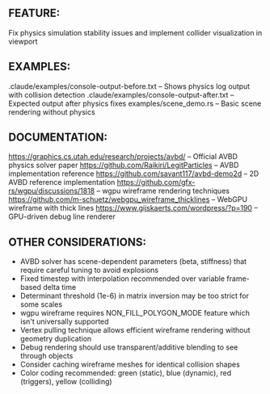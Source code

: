 ## FEATURE:
Fix physics simulation stability issues and implement collider visualization in viewport

## EXAMPLES:
.claude/examples/console-output-before.txt – Shows physics log output with collision detection
.claude/examples/console-output-after.txt – Expected output after physics fixes
examples/scene_demo.rs – Basic scene rendering without physics

## DOCUMENTATION:
https://graphics.cs.utah.edu/research/projects/avbd/ – Official AVBD physics solver paper
https://github.com/Raikiri/LegitParticles – AVBD implementation reference
https://github.com/savant117/avbd-demo2d – 2D AVBD reference implementation
https://github.com/gfx-rs/wgpu/discussions/1818 – wgpu wireframe rendering techniques
https://github.com/m-schuetz/webgpu_wireframe_thicklines – WebGPU wireframe with thick lines
https://www.gijskaerts.com/wordpress/?p=190 – GPU-driven debug line renderer

## OTHER CONSIDERATIONS:
- AVBD solver has scene-dependent parameters (beta, stiffness) that require careful tuning to avoid explosions
- Fixed timestep with interpolation recommended over variable frame-based delta time
- Determinant threshold (1e-6) in matrix inversion may be too strict for some scales
- wgpu wireframe requires NON_FILL_POLYGON_MODE feature which isn't universally supported
- Vertex pulling technique allows efficient wireframe rendering without geometry duplication
- Debug rendering should use transparent/additive blending to see through objects
- Consider caching wireframe meshes for identical collision shapes
- Color coding recommended: green (static), blue (dynamic), red (triggers), yellow (colliding)